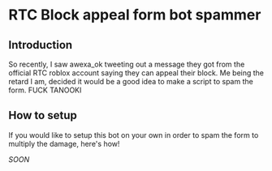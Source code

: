 # RTC Block appeal form bot spammer
## Introduction
So recently, I saw awexa_ok tweeting out a message they got from the official RTC roblox account saying they can appeal their block. Me being the retard I am, decided it would be a good idea to make a script to spam the form. FUCK TANOOKI

## How to setup
If you would like to setup this bot on your own in order to spam the form to multiply the damage, here's how!

*SOON*
